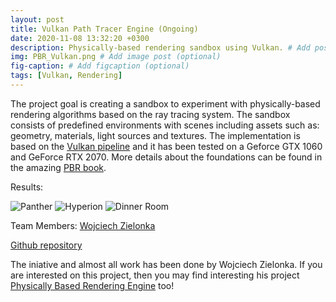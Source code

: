 ```yaml
---
layout: post
title: Vulkan Path Tracer Engine (Ongoing)
date: 2020-11-08 13:32:20 +0300
description: Physically-based rendering sandbox using Vulkan. # Add post description (optional)
img: PBR_Vulkan.png # Add image post (optional)
fig-caption: # Add figcaption (optional)
tags: [Vulkan, Rendering]
---
```


The project goal is creating a sandbox to experiment with physically-based rendering algorithms based on the ray tracing system. The sandbox consists of predefined environments with scenes including assets such as: 
geometry, materials, light sources and textures. The implementation is based on the [Vulkan pipeline](https://vulkan-tutorial.com/) and it has been tested on a Geforce GTX 1060 and GeForce RTX 2070. More details about
the foundations can be found in the amazing [PBR book](http://www.pbr-book.org/3ed-2018/contents.html).

Results:  

![Panther]({{site.baseurl}}/assets/img/panther.gif)
![Hyperion]({{site.baseurl}}/assets/img/hyperion.gif)
![Dinner Room]({{site.baseurl}}/assets/img/dinner_room.gif)

Team Members: [Wojciech Zielonka](https://github.com/Zielon)  

[Github repository](https://github.com/Zielon/PBRVulkan)

The iniative and almost all work has been done by Wojciech Zielonka. If you are interested on this project, then you may find interesting his project [Physically Based Rendering Engine](https://github.com/Zielon/PBRenderer) too!
